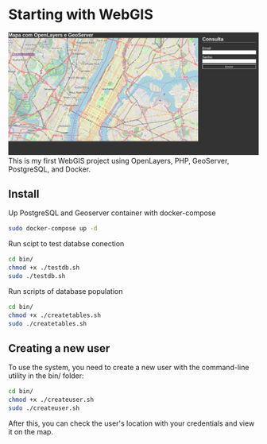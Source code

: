 # Starting with WebGIS
![Application image](image.png)
 This is my first WebGIS project using OpenLayers, PHP, GeoServer, PostgreSQL, and Docker.
## Install

Up PostgreSQL and Geoserver container with docker-compose
```bash
sudo docker-compose up -d
```

Run scipt to test databse conection
```bash
cd bin/
chmod +x ./testdb.sh
sudo ./testdb.sh
```

Run scripts of database population
```bash
cd bin/
chmod +x ./createtables.sh
sudo ./createtables.sh
```

## Creating a new user

To use the system, you need to create a new user with the command-line utility in the bin/ folder:
```bash
cd bin/
chmod +x ./createuser.sh
sudo ./createuser.sh
```

After this, you can check the user's location with your credentials and view it on the map.